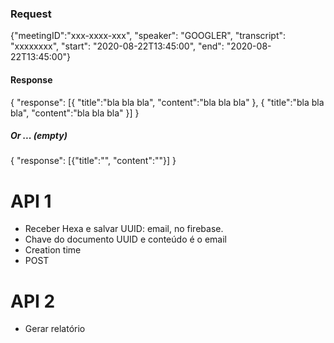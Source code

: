 ### Request

{"meetingID":"xxx-xxxx-xxx", "speaker": "GOOGLER", "transcript": "xxxxxxxx", "start": "2020-08-22T13:45:00", "end": "2020-08-22T13:45:00"} 

#### Response

{ "response": 
    [{
        "title":"bla bla bla",
        "content":"bla bla bla"
    },
    {
        "title":"bla bla bla",
        "content":"bla bla bla"
    }]
}

##### Or ... (empty)

{ "response": 
    [{"title":"",
      "content":""}]
}


# API 1
 - Receber Hexa e salvar UUID: email, no firebase.
 - Chave do documento UUID e conteúdo é o email
 - Creation time
  - POST

 # API 2
 - Gerar relatório 


 